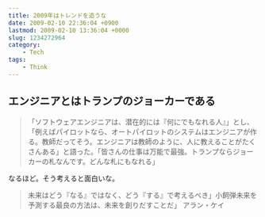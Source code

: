 ```yaml
---
title: 2009年はトレンドを追うな
date: 2009-02-10 22:36:04 +0900
lastmod: 2009-02-10 13:36:04 +0000
slug: 1234272964
category:
    - Tech
tags:
    - Think
---
```


## エンジニアとはトランプのジョーカーである

> 「ソフトウェアエンジニアは、潜在的には『何にでもなれる人』」とし、「例えばパイロットなら、オートパイロットのシステムはエンジニアが作る。教師だってそう。エンジニアは教師のように、人に教えることがたくさんある」と語った。「皆さんの仕事は万能で最強。トランプならジョーカーの札なんです。どんな札にもなれる」

なるほど。そう考えると面白いな。


> 未来はどう『なる』ではなく、どう『する』で考えるべき」小飼弾未来を予測する最良の方法は、未来を創りだすことだ」 アラン・ケイ